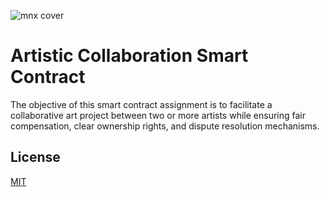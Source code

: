![mnx cover](https://media.licdn.com/dms/image/D563DAQGCAagNuSNUPg/image-scale_191_1128/0/1702209133763/manexus_cover?e=1711252800&v=beta&t=vm5SLHOrm3cxQ-yw8WGpFj7zVvyNN1Qm23V-Fvcw8Ck)

# Artistic Collaboration Smart Contract

The objective of this smart contract assignment is to facilitate a collaborative art project
between two or more artists while ensuring fair compensation, clear ownership rights, and
dispute resolution mechanisms.

## License

[MIT](https://choosealicense.com/licenses/mit/)

